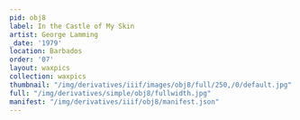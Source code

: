 ```yaml
---
pid: obj8
label: In the Castle of My Skin
artist: George Lamming
_date: '1979'
location: Barbados
order: '07'
layout: waxpics
collection: waxpics
thumbnail: "/img/derivatives/iiif/images/obj8/full/250,/0/default.jpg"
full: "/img/derivatives/simple/obj8/fullwidth.jpg"
manifest: "/img/derivatives/iiif/obj8/manifest.json"
---
```

